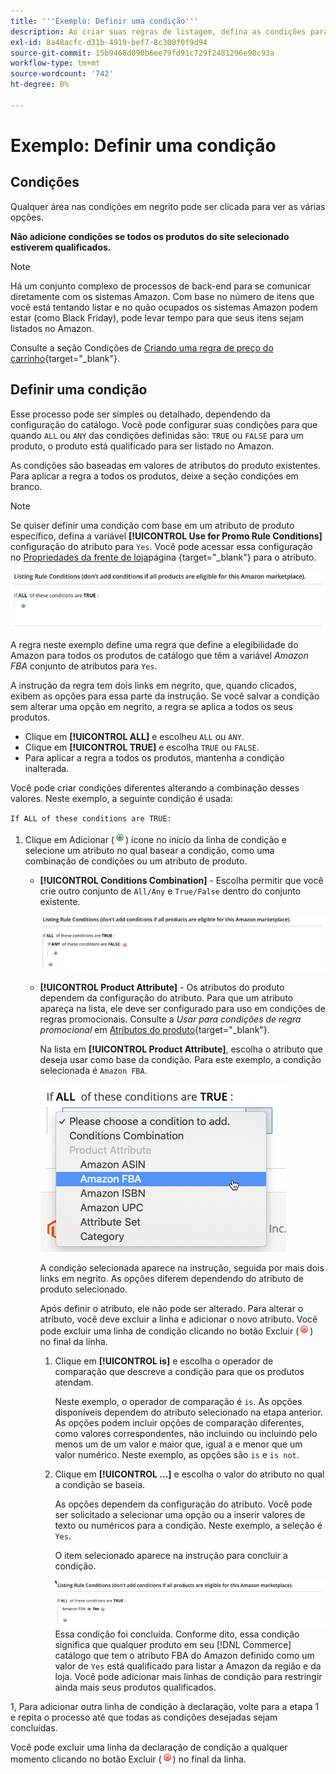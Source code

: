 ```yaml
---
title: '''Exemplo: Definir uma condição'''
description: Ao criar suas regras de listagem, defina as condições para identificar os produtos do catálogo de comércio que serão listados no Amazon Marketplace.
exl-id: 8a48acfc-d31b-4919-bef7-8c300f0f9d94
source-git-commit: 15b9468d090b6ee79fd91c729f2481296e98c93a
workflow-type: tm+mt
source-wordcount: '742'
ht-degree: 0%

---
```


# Exemplo: Definir uma condição

## Condições

Qualquer área nas condições em negrito pode ser clicada para ver as várias opções.

**Não adicione condições se todos os produtos do site selecionado estiverem qualificados.**

>[!NOTE]
>
>Há um conjunto complexo de processos de back-end para se comunicar diretamente com os sistemas Amazon. Com base no número de itens que você está tentando listar e no quão ocupados os sistemas Amazon podem estar (como Black Friday), pode levar tempo para que seus itens sejam listados no Amazon.

Consulte a seção Condições de [Criando uma regra de preço do carrinho](https://docs.magento.com/user-guide/marketing/price-rules-catalog-create.html){target=&quot;_blank&quot;}.

## Definir uma condição

Esse processo pode ser simples ou detalhado, dependendo da configuração do catálogo. Você pode configurar suas condições para que quando `ALL` ou `ANY` das condições definidas são: `TRUE` ou `FALSE` para um produto, o produto está qualificado para ser listado no Amazon.

As condições são baseadas em valores de atributos do produto existentes. Para aplicar a regra a todos os produtos, deixe a seção condições em branco.

>[!NOTE]
>
>Se quiser definir uma condição com base em um atributo de produto específico, defina a variável **[!UICONTROL Use for Promo Rule Conditions]** configuração do atributo para `Yes`. Você pode acessar essa configuração no [Propriedades da frente de loja](https://docs.magento.com/user-guide/catalog/product-attributes-add.html)página {target=&quot;_blank&quot;} para o atributo.

![Condição - linha 1](assets/ob-listing-rule-conditions-start.png)

A regra neste exemplo define uma regra que define a elegibilidade do Amazon para todos os produtos de catálogo que têm a variável _Amazon FBA_ conjunto de atributos para `Yes`.

A instrução da regra tem dois links em negrito, que, quando clicados, exibem as opções para essa parte da instrução. Se você salvar a condição sem alterar uma opção em negrito, a regra se aplica a todos os seus produtos.

- Clique em **[!UICONTROL ALL]** e escolheu `ALL` ou `ANY`.
- Clique em **[!UICONTROL TRUE]** e escolha `TRUE` ou `FALSE`.
- Para aplicar a regra a todos os produtos, mantenha a condição inalterada.

Você pode criar condições diferentes alterando a combinação desses valores. Neste exemplo, a seguinte condição é usada:

`If ALL of these conditions are TRUE:`

1. Clique em Adicionar (![Ícone Adicionar](assets/btn-add-grn.png)) ícone no início da linha de condição e selecione um atributo no qual basear a condição, como uma combinação de condições ou um atributo de produto.

   - **[!UICONTROL Conditions Combination]** - Escolha permitir que você crie outro conjunto de `All/Any` e `True/False` dentro do conjunto existente.

      ![Combinação de condições](assets/ob-conditions-combinations.png)

   - **[!UICONTROL Product Attribute]** - Os atributos do produto dependem da configuração do atributo. Para que um atributo apareça na lista, ele deve ser configurado para uso em condições de regras promocionais. Consulte a _Usar para condições de regra promocional_ em [Atributos do produto](https://docs.magento.com/user-guide/stores/attributes-product.html){target=&quot;_blank&quot;}.

      Na lista em **[!UICONTROL Product Attribute]**, escolha o atributo que deseja usar como base da condição. Para este exemplo, a condição selecionada é `Amazon FBA`.

      ![Linha de condição 2, parte 2](assets/ob-condition-attribute-dropdown.png)

      A condição selecionada aparece na instrução, seguida por mais dois links em negrito. As opções diferem dependendo do atributo de produto selecionado.

      Após definir o atributo, ele não pode ser alterado. Para alterar o atributo, você deve excluir a linha e adicionar o novo atributo. Você pode excluir uma linha de condição clicando no botão Excluir (![Ícone Excluir](assets/btn-del-red.png)) no final da linha.

      1. Clique em **[!UICONTROL is]** e escolha o operador de comparação que descreve a condição para que os produtos atendam.

         Neste exemplo, o operador de comparação é `is`. As opções disponíveis dependem do atributo selecionado na etapa anterior. As opções podem incluir opções de comparação diferentes, como valores correspondentes, não incluindo ou incluindo pelo menos um de um valor e maior que, igual a e menor que um valor numérico. Neste exemplo, as opções são `is` e `is not`.

      1. Clique em **[!UICONTROL ...]** e escolha o valor do atributo no qual a condição se baseia.

         As opções dependem da configuração do atributo. Você pode ser solicitado a selecionar uma opção ou a inserir valores de texto ou numéricos para a condição. Neste exemplo, a seleção é `Yes`.

         O item selecionado aparece na instrução para concluir a condição.

         ![Linha de condição 2, parte 3](assets/ob-listing-rule-condition-is.png)
   Essa condição foi concluída. Conforme dito, essa condição significa que qualquer produto em seu [!DNL Commerce] catálogo que tem o atributo FBA do Amazon definido como um valor de `Yes` está qualificado para listar a Amazon da região e da loja. Você pode adicionar mais linhas de condição para restringir ainda mais seus produtos qualificados.

1, Para adicionar outra linha de condição à declaração, volte para a etapa 1 e repita o processo até que todas as condições desejadas sejam concluídas.

Você pode excluir uma linha da declaração de condição a qualquer momento clicando no botão Excluir (![Ícone Excluir](assets/btn-del-red.png)) no final da linha.
